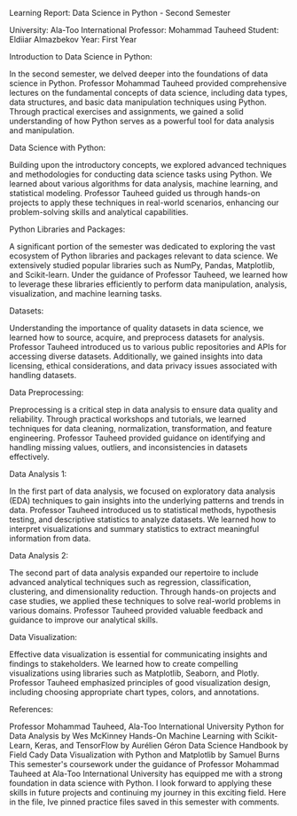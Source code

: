 Learning Report: Data Science in Python - Second Semester

University: Ala-Too International
Professor: Mohammad Tauheed
Student: Eldiiar Almazbekov
Year: First Year

Introduction to Data Science in Python:

In the second semester, we delved deeper into the foundations of data science in Python. Professor Mohammad Tauheed provided comprehensive lectures on the fundamental concepts of data science, including data types, data structures, and basic data manipulation techniques using Python. Through practical exercises and assignments, we gained a solid understanding of how Python serves as a powerful tool for data analysis and manipulation.

Data Science with Python:

Building upon the introductory concepts, we explored advanced techniques and methodologies for conducting data science tasks using Python. We learned about various algorithms for data analysis, machine learning, and statistical modeling. Professor Tauheed guided us through hands-on projects to apply these techniques in real-world scenarios, enhancing our problem-solving skills and analytical capabilities.

Python Libraries and Packages:

A significant portion of the semester was dedicated to exploring the vast ecosystem of Python libraries and packages relevant to data science. We extensively studied popular libraries such as NumPy, Pandas, Matplotlib, and Scikit-learn. Under the guidance of Professor Tauheed, we learned how to leverage these libraries efficiently to perform data manipulation, analysis, visualization, and machine learning tasks.

Datasets:

Understanding the importance of quality datasets in data science, we learned how to source, acquire, and preprocess datasets for analysis. Professor Tauheed introduced us to various public repositories and APIs for accessing diverse datasets. Additionally, we gained insights into data licensing, ethical considerations, and data privacy issues associated with handling datasets.

Data Preprocessing:

Preprocessing is a critical step in data analysis to ensure data quality and reliability. Through practical workshops and tutorials, we learned techniques for data cleaning, normalization, transformation, and feature engineering. Professor Tauheed provided guidance on identifying and handling missing values, outliers, and inconsistencies in datasets effectively.

Data Analysis 1:

In the first part of data analysis, we focused on exploratory data analysis (EDA) techniques to gain insights into the underlying patterns and trends in data. Professor Tauheed introduced us to statistical methods, hypothesis testing, and descriptive statistics to analyze datasets. We learned how to interpret visualizations and summary statistics to extract meaningful information from data.

Data Analysis 2:

The second part of data analysis expanded our repertoire to include advanced analytical techniques such as regression, classification, clustering, and dimensionality reduction. Through hands-on projects and case studies, we applied these techniques to solve real-world problems in various domains. Professor Tauheed provided valuable feedback and guidance to improve our analytical skills.

Data Visualization:

Effective data visualization is essential for communicating insights and findings to stakeholders. We learned how to create compelling visualizations using libraries such as Matplotlib, Seaborn, and Plotly. Professor Tauheed emphasized principles of good visualization design, including choosing appropriate chart types, colors, and annotations.

References:

Professor Mohammad Tauheed, Ala-Too International University
Python for Data Analysis by Wes McKinney
Hands-On Machine Learning with Scikit-Learn, Keras, and TensorFlow by Aurélien Géron
Data Science Handbook by Field Cady
Data Visualization with Python and Matplotlib by Samuel Burns
This semester's coursework under the guidance of Professor Mohammad Tauheed at Ala-Too International University has equipped me with a strong foundation in data science with Python. I look forward to applying these skills in future projects and continuing my journey in this exciting field.
Here in the file, Ive pinned practice files saved in this semester with comments.

